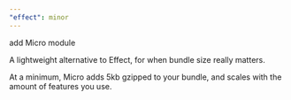 ```yaml
---
"effect": minor
---
```


add Micro module

A lightweight alternative to Effect, for when bundle size really matters.

At a minimum, Micro adds 5kb gzipped to your bundle, and scales with the amount
of features you use.
